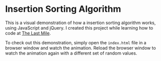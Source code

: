 # Insertion Sorting Algorithm

This is a visual demonstration of how a insertion sorting algorithm works, using JavaScript and jQuery. I created this project while learning how to code at [The Last Mile](https://thelastmile.org/).

To check out this demonstration, simply open the `index.html` file in a browser window and watch the animation. Reload the browser window to watch the animation again with a different set of random values.